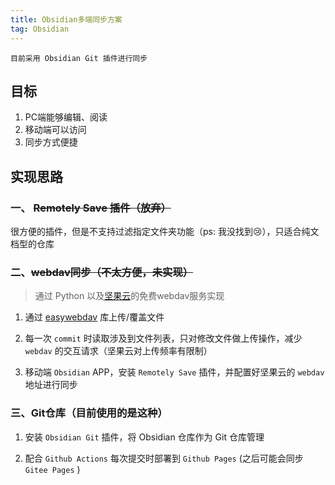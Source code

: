 ```yaml
---
title: Obsidian多端同步方案
tag: Obsidian
---
```


```
目前采用 Obsidian Git 插件进行同步
```

## 目标

1. PC端能够编辑、阅读
2. 移动端可以访问
3. 同步方式便捷

## 实现思路

### 一、 ~~Remotely Save 插件（放弃）~~

很方便的插件，但是不支持过滤指定文件夹功能（ps: 我没找到😢），只适合纯文档型的仓库

### 二、~~webdav同步（不太方便，未实现）~~

> 通过 Python 以及[坚果云](https://www.jianguoyun.com)的免费webdav服务实现

1. 通过  [easywebdav](%3Chttps://gitee.com/mirrors/easywebdav%3E)  库上传/覆盖文件

2. 每一次 `commit` 时读取涉及到文件列表，只对修改文件做上传操作，减少 `webdav` 的交互请求（坚果云对上传频率有限制）

3. 移动端 `Obsidian` APP，安装 `Remotely Save` 插件，并配置好坚果云的 `webdav` 地址进行同步

### 三、Git仓库（目前使用的是这种）

1. 安装 `Obsidian Git` 插件，将 Obsidian 仓库作为 Git 仓库管理

2. 配合 `Github Actions` 每次提交时部署到 `Github Pages` (之后可能会同步 `Gitee Pages` )
